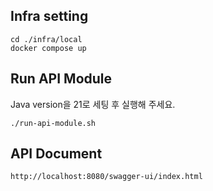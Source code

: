 ## Infra setting
```text
cd ./infra/local
docker compose up
```

## Run API Module
Java version을 21로 세팅 후 실행해 주세요.
```
./run-api-module.sh
```

## API Document
```
http://localhost:8080/swagger-ui/index.html
```

